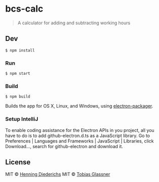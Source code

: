 # bcs-calc

> A calculator for adding and subtracting working hours


## Dev

```
$ npm install
```

### Run

```
$ npm start
```

### Build

```
$ npm build
```

Builds the app for OS X, Linux, and Windows, using [electron-packager](https://github.com/electron-userland/electron-packager).

### Setup IntelliJ

To enable coding assistance for the Electron APIs in you project, all you have to do is to add github-electron.d.ts as a JavaScript library.
Go to Preferences | Languages and Frameworks | JavaScript | Libraries, click Download…, search for github-electron and download it.

## License

MIT © [Henning Diederichs](https://github.com/hdiederichs)
MIT © [Tobias Glassner](https://github.com/tglassner)
